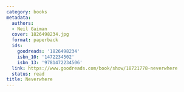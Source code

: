 ```yaml
---
category: books
metadata:
  authors:
  - Neil Gaiman
  cover: 1826498234.jpg
  format: paperback
  ids:
    goodreads: '1826498234'
    isbn_10: '1472234502'
    isbn_13: '9781472234506'
  link: https://www.goodreads.com/book/show/18721778-neverwhere
  status: read
title: Neverwhere
---
```

